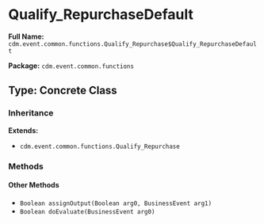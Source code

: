 # Qualify_RepurchaseDefault

**Full Name:** `cdm.event.common.functions.Qualify_Repurchase$Qualify_RepurchaseDefault`

**Package:** `cdm.event.common.functions`

## Type: Concrete Class

### Inheritance

**Extends:**
- `cdm.event.common.functions.Qualify_Repurchase`

### Methods

#### Other Methods

- `Boolean assignOutput(Boolean arg0, BusinessEvent arg1)`
- `Boolean doEvaluate(BusinessEvent arg0)`

